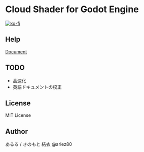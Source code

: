 # Cloud Shader for Godot Engine

[![ko-fi](https://ko-fi.com/img/githubbutton_sm.svg)](https://ko-fi.com/E1E44AWTA)

## Help

[Document](https://bitbucket.org/arlez80/cloud-shader/wiki/Home)

## TODO

* 高速化
* 英語ドキュメントの校正

## License

MIT License

## Author

あるる / きのもと 結衣 @arlez80
